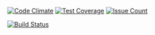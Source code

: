 [![Code Climate](https://codeclimate.com/github/chengsteven/city-dog-share-calendar/badges/gpa.svg)](https://codeclimate.com/github/chengsteven/city-dog-share-calendar)
[![Test Coverage](https://codeclimate.com/github/chengsteven/city-dog-share-calendar/badges/coverage.svg)](https://codeclimate.com/github/chengsteven/city-dog-share-calendar/coverage)
[![Issue Count](https://codeclimate.com/github/chengsteven/city-dog-share-calendar/badges/issue_count.svg)](https://codeclimate.com/github/chengsteven/city-dog-share-calendar)

[![Build Status](https://travis-ci.org/chengsteven/city-dog-share-calendar.svg?branch=master)](https://travis-ci.org/chengsteven/city-dog-share-calendar)